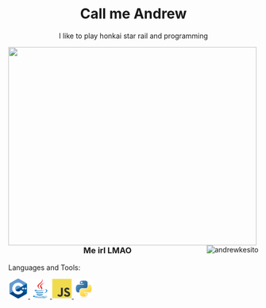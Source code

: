 <h1 align="center">Call me Andrew</h1>
<p align="center">I like to play honkai star rail and programming</p>

<div style="text-align: center;">
    <img src="https://pbs.twimg.com/media/F48gpKabYAAEbDA?format=jpg&name=4096x4096" width="500" height="400" style="float: left;" />
    <img src="https://github-readme-stats.vercel.app/api/top-langs?username=andrewkesito&show_icons=true&locale=en&layout=compact" alt="andrewkesito" style="float: right;" />
</div>
<h3 align="center">Me irl LMAO</h3>



<p align="left">Languages and Tools:</p>
<p align="left"> <a href="https://www.w3schools.com/cpp/" target="_blank" rel="noreferrer"> <img src="https://raw.githubusercontent.com/devicons/devicon/master/icons/cplusplus/cplusplus-original.svg" alt="cplusplus" width="40" height="40"/> </a> <a href="https://www.java.com" target="_blank" rel="noreferrer"> <img src="https://raw.githubusercontent.com/devicons/devicon/master/icons/java/java-original.svg" alt="java" width="40" height="40"/> </a> <a href="https://developer.mozilla.org/en-US/docs/Web/JavaScript" target="_blank" rel="noreferrer"> <img src="https://raw.githubusercontent.com/devicons/devicon/master/icons/javascript/javascript-original.svg" alt="javascript" width="40" height="40"/> </a> <a href="https://www.python.org" target="_blank" rel="noreferrer"> <img src="https://raw.githubusercontent.com/devicons/devicon/master/icons/python/python-original.svg" alt="python" width="40" height="40"/> </a> </p> 
